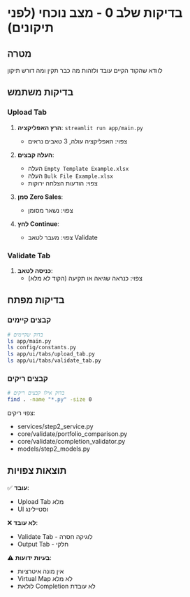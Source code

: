 # בדיקות שלב 0 - מצב נוכחי (לפני תיקונים)

## מטרה
לוודא שהקוד הקיים עובד ולזהות מה כבר תקין ומה דורש תיקון

## בדיקות משתמש

### Upload Tab
1. **הרץ האפליקציה**: `streamlit run app/main.py`
   - צפוי: האפליקציה עולה, 3 טאבים נראים

2. **העלה קבצים**:
   - העלה `Empty Template Example.xlsx`
   - העלה `Bulk File Example.xlsx`  
   - צפוי: הודעות הצלחה ירוקות

3. **סמן Zero Sales**:
   - צפוי: נשאר מסומן

4. **לחץ Continue**:
   - צפוי: מעבר לטאב Validate

### Validate Tab
1. **כניסה לטאב**:
   - צפוי: כנראה שגיאה או תקיעה (הקוד לא מלא)

## בדיקות מפתח

### קבצים קיימים
```bash
# בדוק שקיימים
ls app/main.py
ls config/constants.py
ls app/ui/tabs/upload_tab.py
ls app/ui/tabs/validate_tab.py
```

### קבצים ריקים
```bash
# בדוק אילו קבצים ריקים
find . -name "*.py" -size 0
```
צפוי ריקים:
- services/step2_service.py
- core/validate/portfolio_comparison.py
- core/validate/completion_validator.py
- models/step2_models.py

## תוצאות צפויות

✅ **עובד**:
- Upload Tab מלא
- UI וסטיילינג

❌ **לא עובד**:
- Validate Tab - לוגיקה חסרה
- Output Tab - חלקי

⚠️ **בעיות ידועות**:
- אין מונה איטרציות
- Virtual Map לא מלא
- לולאת Completion לא עובדת